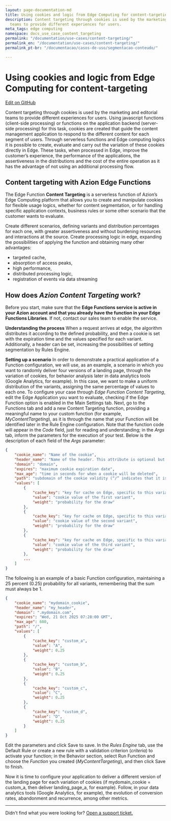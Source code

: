 ```yaml
---
layout: page-documentation-md
title: Using cookies and logic from Edge Computing for content-targeting
description: Content targeting through cookies is used by the marketing and editorial
  teams to provide different experiences for users.
meta_tags: edge computing
namespace: docs_use_case_content_targeting
permalink: "/documentation/use-cases/content-targeting/"
permalink_en: "/documentation/use-cases/content-targeting/"
permalink_pt-br: "/documentacao/casos-de-uso/segmentacao-conteudo/"

---
```

# Using cookies and logic from Edge Computing for content-targeting

[Edit on GitHub](https://github.com/aziontech/docs_en/edit/master/use-cases/content-targeting/2021-01-14-index.md)
    
Content targeting through cookies is used by the marketing and editorial teams to provide different experiences for users. Using javascript functions (client-side processing) or functions on the application backend (server-side processing) for this task, cookies are created that guide the content management application to respond to the different content for each segment of users.
Through serverless functions and Edge computing logics it is possible to create, evaluate and carry out the variation of these cookies directly in Edge. These tasks, when processed in Edge, improve the customer’s experience, the performance of the applications, the assertiveness in the distributions and the cost of the entire operation as it has the advantage of not using an additional processing flow.
    
## Content targeting with Azion Edge Functions
The Edge Function **Content Targeting** is a serverless function of Azion’s Edge Computing platform that allows you to create and manipulate cookies for flexible usage logics, whether for content segmentation, or for handling specific application contexts, business rules or some other scenario that the customer wants to evaluate.
    
Create different scenarios, defining variants and distribution percentages for each one, with greater assertiveness and without burdening resources and interactions at the source. Create processing logic in edge, expanding the possibilities of applying the function and obtaining many other advantages:
* targeted cache,
* absorption of access peaks,
* high performance,
* distributed processing logic,
* registration of events via data streaming
## How does *Azion Content Targeting* work?
    
Before you start, make sure that the **Edge Functions service is active in your Azion account and that you already have the function in your Edge Functions Libraries**. If not, contact our sales team to enable the service.
    
**Understanding the process**
When a request arrives at edge, the algorithm distributes it according to the defined probability, and then a cookie is set with the expiration time and the values specified for each variant. Additionally, a header can be set, increasing the possibilities of setting segmentation by Rules Engine.
    
**Setting up a scenario**
In order to demonstrate a practical application of a Function configuration, we will use, as an example, a scenario in which you want to randomly deliver four versions of a landing page, through the variation of cookies, for behavior analysis later in data analytics tools (Google Analytics, for example). In this case, we want to make a uniform distribution of the variants, assigning the same percentage of values to each one.
To configure your case through *Edge Function Content Targeting*, edit the Edge Application you want to evaluate, checking if the Edge Function option is enabled in the Main Settings tab. Next, go to the Functions tab and add a new Content Targeting function, providing a meaningful name to your custom function (for example, *MyContentTargeting*), as it is through the name that your Function will be identified later in the Rule Engine configuration. Note that the function code will appear in the *Code* field, just for reading and understanding; in the *Args* tab, inform the parameters for the execution of your test. Below is the description of each field of the *Args* parameter:
``` json
{
    "cookie_name": "Name of the cookie",
    "header_name": "Name of the header. This attribute is optional but increases the possibilities of setting segmentation by Rules Engine",
    "domain": "domain",
    "expires": "maximum cookie expiration date",
    "max_age": "time in seconds for when a cookie will be deleted",
    "path": "subdomain of the cookie validity (“/” indicates that it is valid for every domain)",
    "values": [
        {
            "cache_key": "key for cache on Edge, specific to this variant (cannot be repeated). This attribute is optional, and when defined, Edges will ensure that the cache is differentiated for this item, by incorporating this value into the object’s cache-key",
            "value": "cookie value of the first variant",
            "weight": "probability for the draw"
        },
        {
            "cache_key": "key for cache on Edge, specific to this variant (cannot be repeated)",
            "value": "cookie value of the second variant",
            "weight": "probability for the draw"
        },
        {
            "cache_key": "key for cache on Edge, specific to this variant (cannot be repeated)",
            "value": "cookie value of the third variant",
            "weight": "probability for the draw"
        },
        ...
    ]
}
```
The following is an example of a basic Function configuration, maintaining a 25 percent (0.25) probability for all variants, remembering that the sum must always be 1.
``` json
{
	"cookie_name": "mydomain_cookie",
	"header_name": "my_header",
	"domain": ".mydomain.com",
    "expires": "Wed, 21 Oct 2025 07:28:00 GMT",
    "max_age": 600,
    "path": "/",
    "values": [
        {
            "cache_key": "custom_a",
            "value": "A",
            "weight": 0.25
        },
        {
            "cache_key": "custom_b",
            "value": "B",
            "weight": 0.25
        },
        {
            "cache_key": "custom_c",
            "value": "C",
            "weight": 0.25
        },
        {
            "cache_key": "custom_d",
            "value": "D",
            "weight": 0.25
        }
    ]
}
```

Edit the parameters and click Save to save. In the *Rules Engine* tab, use the Default Rule or create a new rule with a validation criterion (*criteria*) to activate your function; in the Behavior section, select Run Function and choose the *Function* you created (*MyContentTargeting*), and then click Save to finish.

Now it is time to configure your application to deliver a different version of the landing page for each variation of cookies (if mydomain_cookie = custom_a, then deliver landing_page_a, for example). Follow, in your data analytics tools (Google Analytics, for example), the evolution of conversion rates, abandonment and recurrence, among other metrics.
    
---
Didn’t find what you were looking for? [Open a support ticket.](https://tickets.azion.com/)